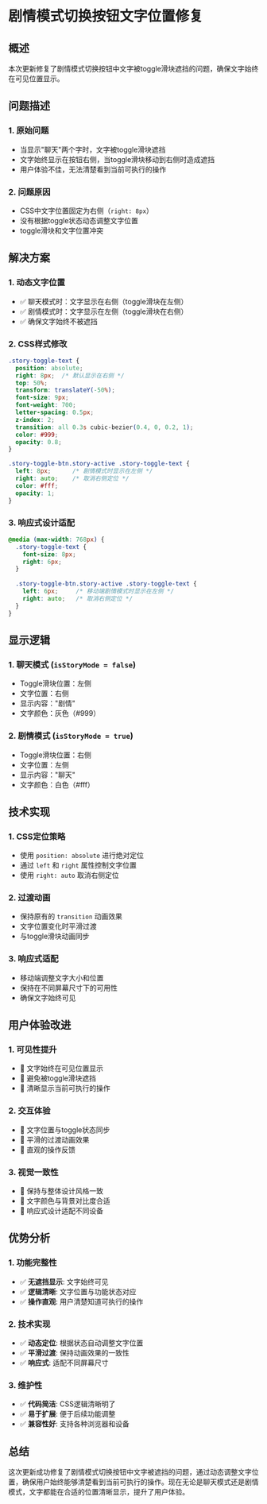 # 剧情模式切换按钮文字位置修复

## 概述

本次更新修复了剧情模式切换按钮中文字被toggle滑块遮挡的问题，确保文字始终在可见位置显示。

## 问题描述

### 1. **原始问题**
- 当显示"聊天"两个字时，文字被toggle滑块遮挡
- 文字始终显示在按钮右侧，当toggle滑块移动到右侧时造成遮挡
- 用户体验不佳，无法清楚看到当前可执行的操作

### 2. **问题原因**
- CSS中文字位置固定为右侧（`right: 8px`）
- 没有根据toggle状态动态调整文字位置
- toggle滑块和文字位置冲突

## 解决方案

### 1. **动态文字位置**
- ✅ 聊天模式时：文字显示在右侧（toggle滑块在左侧）
- ✅ 剧情模式时：文字显示在左侧（toggle滑块在右侧）
- ✅ 确保文字始终不被遮挡

### 2. **CSS样式修改**
```css
.story-toggle-text {
  position: absolute;
  right: 8px;  /* 默认显示在右侧 */
  top: 50%;
  transform: translateY(-50%);
  font-size: 9px;
  font-weight: 700;
  letter-spacing: 0.5px;
  z-index: 2;
  transition: all 0.3s cubic-bezier(0.4, 0, 0.2, 1);
  color: #999;
  opacity: 0.8;
}

.story-toggle-btn.story-active .story-toggle-text {
  left: 8px;      /* 剧情模式时显示在左侧 */
  right: auto;    /* 取消右侧定位 */
  color: #fff;
  opacity: 1;
}
```

### 3. **响应式设计适配**
```css
@media (max-width: 768px) {
  .story-toggle-text {
    font-size: 8px;
    right: 6px;
  }
  
  .story-toggle-btn.story-active .story-toggle-text {
    left: 6px;     /* 移动端剧情模式时显示在左侧 */
    right: auto;   /* 取消右侧定位 */
  }
}
```

## 显示逻辑

### 1. **聊天模式** (`isStoryMode = false`)
- Toggle滑块位置：左侧
- 文字位置：右侧
- 显示内容："剧情"
- 文字颜色：灰色（#999）

### 2. **剧情模式** (`isStoryMode = true`)
- Toggle滑块位置：右侧
- 文字位置：左侧
- 显示内容："聊天"
- 文字颜色：白色（#fff）

## 技术实现

### 1. **CSS定位策略**
- 使用 `position: absolute` 进行绝对定位
- 通过 `left` 和 `right` 属性控制文字位置
- 使用 `right: auto` 取消右侧定位

### 2. **过渡动画**
- 保持原有的 `transition` 动画效果
- 文字位置变化时平滑过渡
- 与toggle滑块动画同步

### 3. **响应式适配**
- 移动端调整文字大小和位置
- 保持在不同屏幕尺寸下的可用性
- 确保文字始终可见

## 用户体验改进

### 1. **可见性提升**
- 🎯 文字始终在可见位置显示
- 🎯 避免被toggle滑块遮挡
- 🎯 清晰显示当前可执行的操作

### 2. **交互体验**
- 🔄 文字位置与toggle状态同步
- 🔄 平滑的过渡动画效果
- 🔄 直观的操作反馈

### 3. **视觉一致性**
- 🎨 保持与整体设计风格一致
- 🎨 文字颜色与背景对比度合适
- 🎨 响应式设计适配不同设备

## 优势分析

### 1. **功能完整性**
- ✅ **无遮挡显示**: 文字始终可见
- ✅ **逻辑清晰**: 文字位置与功能状态对应
- ✅ **操作直观**: 用户清楚知道可执行的操作

### 2. **技术实现**
- ✅ **动态定位**: 根据状态自动调整文字位置
- ✅ **平滑过渡**: 保持动画效果的一致性
- ✅ **响应式**: 适配不同屏幕尺寸

### 3. **维护性**
- ✅ **代码简洁**: CSS逻辑清晰明了
- ✅ **易于扩展**: 便于后续功能调整
- ✅ **兼容性好**: 支持各种浏览器和设备

## 总结

这次更新成功修复了剧情模式切换按钮中文字被遮挡的问题，通过动态调整文字位置，确保用户始终能够清楚看到当前可执行的操作。现在无论是聊天模式还是剧情模式，文字都能在合适的位置清晰显示，提升了用户体验。

